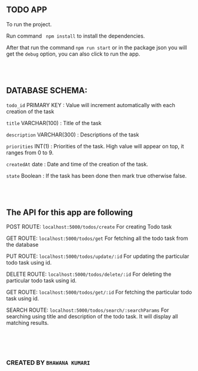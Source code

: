 ## TODO APP

To run the project.

Run command ` npm install` to install the dependencies.

After that run the command `npm run start` or in the package json you will get the `debug` option, you can also click to run the app.

<br><br>

## DATABASE SCHEMA:

  `todo_id` PRIMARY KEY : Value will increment automatically with each creation of the task

  `title` VARCHAR(100) : Title of the task 

  `description` VARCHAR(300) : Descriptions of the task

  `priorities` INT(1) : Priorities of the task. High value will appear on top, it ranges from 0 to 9.

  `createdAt` date : Date and time of the creation of the task.

  `state` Boolean : If the task has been done then mark true otherwise false.


<br><br>

## The API for this app are following

POST ROUTE:  `localhost:5000/todos/create`  For creating Todo task

GET ROUTE:  `localhost:5000/todos/get`    For fetching all the todo task from the database

PUT ROUTE:  `localhost:5000/todos/update/:id`   For updating the particular todo task using id.

DELETE ROUTE:  `localhost:5000/todos/delete/:id`  For deleting the particular todo task using id.

GET ROUTE:  `localhost:5000/todos/get/:id`   For fetching the particular todo task using id.

SEARCH ROUTE: `localhost:5000/todos/search/:searchParams`   For searching using title and description of the todo task. It will display all matching results.

<BR><BR><BR>
### CREATED BY `BHAWANA KUMARI`
